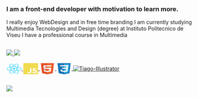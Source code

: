 ### I am  a front-end developer with motivation to learn more. 
I really enjoy WebDesign and in free time branding 
I am currently studying Multimedia Tecnologies and Design (degree) at Instituto Politecnico de Viseu 
I have a professional course in Multimedia 

##

<div>
<a href="https://github.com/TFellix19">
 <img height="140em" src="https://github-readme-stats.vercel.app/api?username=TFellix19&show_icons=true&theme=dark&include_all_commits=true&count_private=true"/> 
<img height="140em" src="https://github-readme-stats.vercel.app/api/top-langs/?username=TFellix19&layout=compact&langs_count-16&theme=dark"/>
</div>

<div style="display:inline_block"> <br>
<img align="center" alt="Tiago-React" height="30" width="40" src="https://raw.githubusercontent.com/devicons/devicon/master/icons/react/react-original.svg">
<img align="center" alt="Tiago-Js" height="30" width="40" src="https://raw.githubusercontent.com/devicons/devicon/master/icons/javascript/javascript-plain.svg">
<img align="center" alt="Tiago-HTML" height="30" width="40" src="https://raw.githubusercontent.com/devicons/devicon/master/icons/html5/html5-original.svg">
<img align="center" alt="Tiago-CSS" height="30" width="40" src="https://raw.githubusercontent.com/devicons/devicon/master/icons/css3/css3-original.svg">
<img 
align="center" alt="Tiago-Illustrator" height="30" width="30"     src="https://camo.githubusercontent.com/9e245893108b5ca27e7ac3d4a802d513f657b32aa7b5765bd92df7fb55d0ed54/68747470733a2f2f7777772e766563746f726c6f676f2e7a6f6e652f6c6f676f732f61646f62655f696c6c7573747261746f722f61646f62655f696c6c7573747261746f722d69636f6e2e737667" alt="illustrator"  data-canonical-src="https://www.vectorlogo.zone/logos/adobe_illustrator/adobe_illustrator-icon.svg" style="max-width: 100%;">
</div>
  
##
  
<div>
  <a href="mailto:tiagoc.borges02@gmail.com"><img src="https://img.shields.io/badge/-Gmail-%23333?style=for-the-badge&logo=gmail&logoColor=white" target="_blank"></a>
</div>
